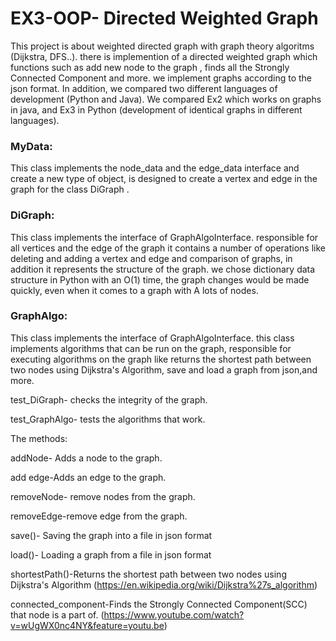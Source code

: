 
# EX3-OOP- Directed Weighted Graph

This project is about weighted directed graph with graph theory algoritms (Dijkstra, DFS..).
there is implemention of a directed weighted graph which functions such as add new node to the graph , finds all the Strongly Connected Component and more.
we implement graphs according to the json format.
In addition, we compared two different languages of development (Python and Java).
We compared Ex2 which works on graphs in java, and Ex3 in Python (development of identical graphs in different languages).

### MyData: 
This class implements the node_data and the edge_data interface and create a new type of object,
is designed to create a vertex and edge in the graph for the class DiGraph .

### DiGraph:
This class implements the interface of GraphAlgoInterface. responsible for all vertices and the edge of the graph it contains a number of operations like deleting and adding a vertex and edge and comparison of graphs, in addition it represents the structure of the graph. we chose dictionary data structure in Python with an O(1) time, the graph changes would be made quickly, even when it comes to a graph with A lots of nodes.

### GraphAlgo:
This class implements the interface of GraphAlgoInterface.
this class implements algorithms that can be run on the graph, responsible for executing algorithms on the graph like returns the shortest path between two nodes using Dijkstra's Algorithm, save and load a graph from json,and more.

test_DiGraph- checks the integrity of the graph.

test_GraphAlgo- tests the algorithms that work.

The methods:

addNode- Adds a node to the graph.

add edge-Adds an edge to the graph.

removeNode- remove nodes from the graph.

removeEdge-remove edge from the graph.

save()- Saving the graph into a file in json format

load()- Loading a graph from a file in json format

shortestPath()-Returns the shortest path between two nodes using Dijkstra's Algorithm (https://en.wikipedia.org/wiki/Dijkstra%27s_algorithm)

connected_component-Finds the Strongly Connected Component(SCC) that node is a part of.
(https://www.youtube.com/watch?v=wUgWX0nc4NY&feature=youtu.be) 


